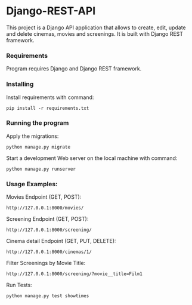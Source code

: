 # Django-REST-API
This project is a Django API application that allows to create, edit, update and delete cinemas, movies and screenings. It is built with Django REST framework.

### Requirements
Program requires Django and Django REST framework.

### Installing
Install requirements  with command:
```
pip install -r requirements.txt
```
### Running the program
Apply the migrations:
```
python manage.py migrate
```
Start a development Web server on the local machine with command:
```
python manage.py runserver
```
### Usage Examples:
Movies Endpoint (GET, POST):
```
http://127.0.0.1:8000/movies/
```
Screening Endpoint (GET, POST):
```
http://127.0.0.1:8000/screening/
```
Cinema detail Endpoint (GET, PUT, DELETE):
```
http://127.0.0.1:8000/cinemas/1/
```
Filter Screenings by Movie Title:
```
http://127.0.0.1:8000/screening/?movie__title=Film1
```
Run Tests:
```
python manage.py test showtimes
```

